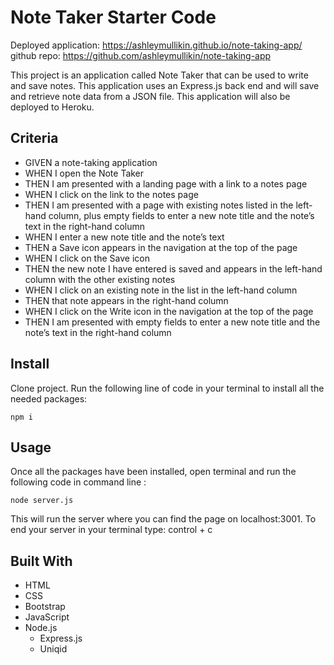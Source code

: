 # Note Taker Starter Code

Deployed application: https://ashleymullikin.github.io/note-taking-app/
github repo: https://github.com/ashleymullikin/note-taking-app


This project is an application called Note Taker that can be used to write and save notes. This application uses an Express.js back end and will save and retrieve note data from a JSON file. 
This application will also be deployed to Heroku.


## Criteria

- GIVEN a note-taking application
- WHEN I open the Note Taker
- THEN I am presented with a landing page with a link to a notes page
- WHEN I click on the link to the notes page
- THEN I am presented with a page with existing notes listed in the left-hand column, plus empty fields to enter a new note title and the note’s text in the right-hand column
- WHEN I enter a new note title and the note’s text
- THEN a Save icon appears in the navigation at the top of the page
- WHEN I click on the Save icon
- THEN the new note I have entered is saved and appears in the left-hand column with the other existing notes
- WHEN I click on an existing note in the list in the left-hand column
- THEN that note appears in the right-hand column
- WHEN I click on the Write icon in the navigation at the top of the page
- THEN I am presented with empty fields to enter a new note title and the note’s text in the right-hand column



## Install

Clone project.
Run the following line of code in your terminal to install all the needed packages: 
```
npm i
```


## Usage

Once all the packages have been installed, open terminal and run the following code in command line : 
```
node server.js
```
This will run the server where you can find the page on localhost:3001. To end your server in your terminal type: control + c


## Built With
- HTML
- CSS
- Bootstrap 
- JavaScript
- Node.js
  - Express.js
  - Uniqid
